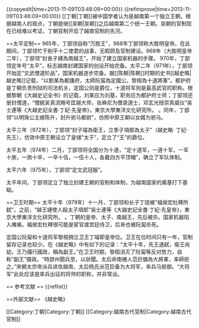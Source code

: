 {{copyedit|time=2013-11-09T03:46:09+00:00}}
{{refimprove|time=2013-11-09T03:46:09+00:00}}
[[丁朝|丁朝]]被中国学者认为是越南第一个独立王朝。根据越南人的观点，丁朝是继[[吴朝|吴朝]]之后越南第二个统一王朝。吴朝的官制现在已经难以考证，丁朝官制开启了越南官制的先河。

==太平定制==
965年，丁部领自称“万胜王”，968年丁部领称大胜明皇帝。在此期间，丁部领忙于削平十二使君的战事，无暇顾及官制建设。969年（大胜明皇帝二年），丁部领“封長子璉為南越王”，开始了建立国家机器的步骤。 970年，丁部领定年号“太平”，标志越南封建国家的创设开始完备。太平二年（971年），丁部领开始定“文武僧道阶品”，国家机器逐步完备。据[[陈朝|陈朝]]时期的史书[[越史略|越史略]]记载，“以劉某為都護府，太師阮匐為定國公，黎桓為十道將軍”。都护府是丁朝负责刑狱的司法机关，定国公则是爵位，十道将军则是最高武官的职称。根据黎朝《大越史记全书》的记载，刘某应为刘基，职务应为都护府士师；丁部领还册封僧道，“僧綂吴真流赐号匡越大师，张麻尼为僧录道士，邓玄光授崇真威仪”<ref>吳士連等《大越史記全書·丁紀·先皇帝》，東京大學東洋文化研究所。</ref>
。同年，丁部领“以明珠公主嫁陈升，封升驸马都尉”，仿照中原王朝以女婿为驸马。

太平三年（972年），丁部领“封子璿為衛王，立季子項郎為太子”（越史略· 丁纪· 先王），仿效中原王朝设立了皇储“太子”，定立了“王”的爵位。

太平五年（974年）二月，丁部领将全国分为十道，“定十道军，一道十军，一军十旅，一旅十卒，一卒十伍，一伍十人，各戴四方平顶帽”，确立了军队体制。

太平六年（975年），丁部领“定文武冠服”。

太平年间，丁部领定立了独立封建王朝的官制和体制，为越南国家的奠基打下基础。

==卫王时期==
太平十年（979年）十一月，丁部领和长子丁琏被“福侯宏杜釋所弑”，之前，“越王璉使人殺太子項郎”<ref>吳士連等《大越史記全書·丁紀·先皇帝》，東京大學東洋文化研究所。</ref>
。丁朝的皇帝、太子、南越王，先后被杀。国家机器陷入瘫痪。福侯宏杜釋很可能是宦官或宫廷侍卫，后来也被阮匐杀死。

定国公阮匐和十道将军黎桓拥立卫王丁璿即皇帝位。卫王在位时间只有一年，官制留存记录也较少。在《越史略》中有如下的记录：“太平十年，先王遇弑，衛王尚幼，王乃攝行國政，稱為副王。”在卫王时期，黎桓消灭了阮匐等反对势力，自称“副王”摄政。“時諒州聞兵至，以狀聞。太后命南栅人范巨備為大將軍，率師拒之。”宋朝太宗帝派兵进攻越南，太后杨氏派范巨备为大将军，率兵马抵御。“大将军”此处应该是率兵出征的将帅的职称，并非常设。

== 参考文献 ==
{{reflist}}


==外部文献==
《越史略》

[[Category:丁朝|Category:丁朝]]
[[Category:越南古代官制|Category:越南古代官制]]